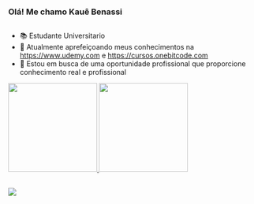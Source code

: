### Olá! Me chamo Kauê Benassi
  
##

- 📚 Estudante Universitario 
- 🌱 Atualmente aprefeiçoando meus conhecimentos na https://www.udemy.com e https://cursos.onebitcode.com
- 💼 Estou em busca de uma oportunidade profissional que proporcione conhecimento real e profissional

 <div>
  <a href="https://github.com/Benassi11">
  <img height="180em" src="https://github-readme-stats.vercel.app/api?username=Benassi11&show_icons=true&theme=dark&include_all_commits=true&count_private=true"/>
  <img height="180em" src="https://github-readme-stats.vercel.app/api/top-langs/?username=Benassi11&layout=compact&langs_count=7&theme=dark"/>
</div>
  

##
  
 <div> 
  <a href="https://www.instagram.com/kaue.benassi/" target="_blank"><img src="https://img.shields.io/badge/-Instagram-%23E4405F?style=for-the-badge&logo=instagram&logoColor=white" target="_blank"></a>
</div>
